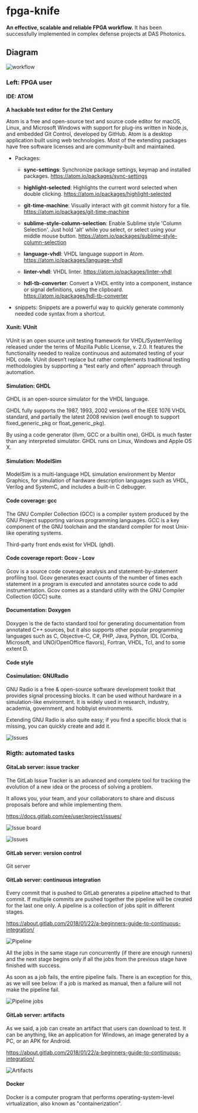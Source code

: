 # fpga-knife

**An effective, scalable and reliable FPGA workflow.** It has been successfully implemented in complex defense projects at DAS Photonics.

## Diagram

![workflow](./images/fpga_workflow.png)


### Left: FPGA user

#### IDE: ATOM

**A hackable text editor for the 21st Century**

Atom is a free and open-source text and source code editor for macOS, Linux, and Microsoft Windows with support for plug-ins written in Node.js, and embedded Git Control, developed by GitHub. Atom is a desktop application built using web technologies. Most of the extending packages have free software licenses and are community-built and maintained.

- Packages:

  -  **sync-settings**: Synchronize package settings, keymap and installed packages.
  https://atom.io/packages/sync-settings
  
  -  **highlight-selected**: Highlights the current word selected when double clicking.
  https://atom.io/packages/highlight-selected
  
  -  **git-time-machine**: Visually interact with git commit history for a file.
  https://atom.io/packages/git-time-machine
  
  -  **sublime-style-column-selection**: Enable Sublime style 'Column Selection'. Just hold 'alt' while you select, or select using your middle mouse button.
  https://atom.io/packages/sublime-style-column-selection
  
  -  **language-vhdl**: VHDL language support in Atom.
  https://atom.io/packages/language-vhdl
  
  -  **linter-vhdl**: VHDL linter.
  https://atom.io/packages/linter-vhdl
  
  -  **hdl-tb-converter**: Convert a VHDL entity into a component, instance or signal definitions, using the clipboard.
  https://atom.io/packages/hdl-tb-converter

- snippets: Snippets are a powerful way to quickly generate commonly needed code syntax from a shortcut.


#### Xunit: VUnit

VUnit is an open source unit testing framework for VHDL/SystemVerilog released under the terms of Mozilla Public License, v. 2.0. It features the functionality needed to realize continuous and automated testing of your HDL code. VUnit doesn’t replace but rather complements traditional testing methodologies by supporting a “test early and often” approach through automation.

#### Simulation: GHDL

GHDL is an open-source simulator for the VHDL language.

GHDL fully supports the 1987, 1993, 2002 versions of the IEEE 1076 VHDL standard, and partially the latest 2008 revision (well enough to support fixed_generic_pkg or float_generic_pkg).

By using a code generator (llvm, GCC or a builtin one), GHDL is much faster than any interpreted simulator. GHDL runs on Linux, Windows and Apple OS X.

#### Simulation: ModelSim

ModelSim is a multi-language HDL simulation environment by Mentor Graphics, for simulation of hardware description languages such as VHDL, Verilog and SystemC, and includes a built-in C debugger.

#### Code coverage: gcc

The GNU Compiler Collection (GCC) is a compiler system produced by the GNU Project supporting various programming languages. GCC is a key component of the GNU toolchain and the standard compiler for most Unix-like operating systems.

Third-party front ends exist for VHDL (ghdl).

#### Code coverage report: Gcov - Lcov

Gcov is a source code coverage analysis and statement-by-statement profiling tool. Gcov generates exact counts of the number of times each statement in a program is executed and annotates source code to add instrumentation. Gcov comes as a standard utility with the GNU Compiler Collection (GCC) suite.

#### Documentation: Doxygen

Doxygen is the de facto standard tool for generating documentation from annotated C++ sources, but it also supports other popular programming languages such as C, Objective-C, C#, PHP, Java, Python, IDL (Corba, Microsoft, and UNO/OpenOffice flavors), Fortran, VHDL, Tcl, and to some extent D.

#### Code style

#### Cosimulation: GNURadio

GNU Radio is a free & open-source software development toolkit that provides signal processing blocks. It can be used without hardware in a simulation-like environment. It is widely used in research, industry, academia, government, and hobbyist environments.

Extending GNU Radio is also quite easy; if you find a specific block that is missing, you can quickly create and add it.

![Issues](./images/comp/gnuradio.png)

### Rigth: automated tasks

#### GitaLab server: issue tracker

The GitLab Issue Tracker is an advanced and complete tool for tracking the evolution of a new idea or the process of solving a problem.

It allows you, your team, and your collaborators to share and discuss proposals before and while implementing them.

https://docs.gitlab.com/ee/user/project/issues/

![Issue board](./images/comp/gitlab-issue-board.png)

![Issues](./images/comp/gitlab-issue.png)


#### GitLab server: version control

Git server


#### GitLab server: continuous integration

Every commit that is pushed to GitLab generates a pipeline attached to that commit. If multiple commits are pushed together the pipeline will be created for the last one only. A pipeline is a collection of jobs split in different stages.

https://about.gitlab.com/2018/01/22/a-beginners-guide-to-continuous-integration/

![Pipeline](./images/comp/gitlab-ci-pipeline.png)

All the jobs in the same stage run concurrently (if there are enough runners) and the next stage begins only if all the jobs from the previous stage have finished with success.

As soon as a job fails, the entire pipeline fails. There is an exception for this, as we will see below: if a job is marked as manual, then a failure will not make the pipeline fail.

![Pipeline jobs](./images/comp/gitlab-ci-pipeline-1.png)

#### GitLab server: artifacts


As we said, a job can create an artifact that users can download to test. It can be anything, like an application for Windows, an image generated by a PC, or an APK for Android.

https://about.gitlab.com/2018/01/22/a-beginners-guide-to-continuous-integration/

![Artifacts](./images/comp/gitlab-artifacts.png)


#### Docker

Docker is a computer program that performs operating-system-level virtualization, also known as "containerization".





















